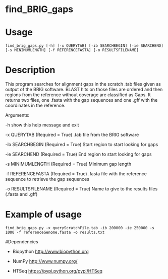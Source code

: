# find_BRIG_gaps

# Usage 

`find_brig_gaps.py [-h] [-x QUERYTAB] [-ib SEARCHBEGIN] [-ie SEARCHEND] [-s MINIMUMLENGTH] [-f REFERENCEFASTA] [-o RESULTSFILENAME]`

# Description 

This program searches for alignment gaps in the scratch .tab files given as output of the BRIG software. BLAST hits on those files are ordered and then regions from the reference without coverage are classified as Gaps. It returns two files, one .fasta with the gap sequences and one .gff with the coordinates in the reference.

Arguments:
 
  -h show this help message and exit

  -x QUERYTAB (Required = True)
  			.tab file from the BRIG software

  -ib SEARCHBEGIN (Required = True)
  			Start region to start looking for gaps

  -ie SEARCHEND (Required = True)
  			End region to start looking for gaps
  
  -s MINIMUMLENGTH (Required = True) 
            Minimum gap length
  
  -f REFERENCEFASTA (Required = True)
  			.fasta file with the reference sequence to retrieve the gap sequences

  -o RESULTSFILENAME (Required = True)
  			Name to give to the results files (.fasta and .gff)

# Example of usage


`find_brig_gaps.py -x queryScratchFile.tab -ib 200000 -ie 250000 -s 1000 -f referenceGenome.fasta -o results.txt`



#Dependencies

* Biopython http://www.biopython.org

* NumPy http://www.numpy.org/

* HTSeq https://pypi.python.org/pypi/HTSeq
